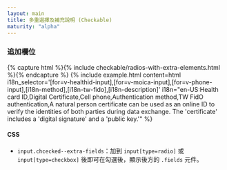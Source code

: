 ```yaml
---
layout: main
title: 多重選擇及補充說明 (Checkable)
maturity: "alpha"
---
```


### 追加欄位

{% capture html %}{% include checkable/radios-with-extra-elements.html %}{% endcapture %}
{% include example.html 
  content=html
  i18n_selector='[for=v-healthid-input],[for=v-moica-input],[for=v-phone-input],[i18n-method],[i18n-tw-fido],[i18n-description]'
  i18n="en-US:Health card ID,Digital Certificate,Cell phone,Authentication method,TW FidO authentication,A natural person certificate can be used as an online ID to verify the identities of both parties during data exchange. The 'certificate' includes a 'digital signature' and a 'public key.'"
%}

#### CSS

- `input.chcecked--extra-fields`：加到 `input[type=radio]` 或 `input[type=checkbox]` 後即可在勾選後，顯示後方的 `.fields` 元件。
